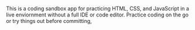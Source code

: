 This is a coding sandbox app for practicing HTML, CSS, and JavaScript in a live enviornment without a full IDE or code editor.
Practice coding on the go or try things out before committing,
